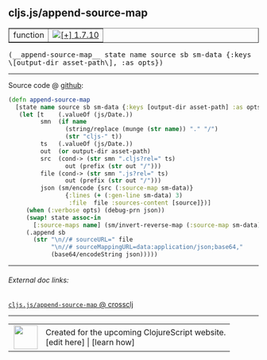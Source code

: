 ## cljs.js/append-source-map



 <table border="1">
<tr>
<td>function</td>
<td><a href="https://github.com/cljsinfo/cljs-api-docs/tree/1.7.10"><img valign="middle" alt="[+] 1.7.10" title="Added in 1.7.10" src="https://img.shields.io/badge/+-1.7.10-lightgrey.svg"></a> </td>
</tr>
</table>


 <samp>
(__append-source-map__ state name source sb sm-data {:keys \[output-dir asset-path\], :as opts})<br>
</samp>

---







Source code @ [github](https://github.com/clojure/clojurescript/blob/r1.7.10/src/main/cljs/cljs/js.cljs#L131-L152):

```clj
(defn append-source-map
  [state name source sb sm-data {:keys [output-dir asset-path] :as opts}]
   (let [t    (.valueOf (js/Date.))
         smn  (if name
                (string/replace (munge (str name)) "." "/")
                (str "cljs-" t))
         ts   (.valueOf (js/Date.))
         out  (or output-dir asset-path)
         src  (cond-> (str smn ".cljs?rel=" ts)
                out (prefix (str out "/")))
         file (cond-> (str smn ".js?rel=" ts)
                out (prefix (str out "/")))
         json (sm/encode {src (:source-map sm-data)}
                {:lines (+ (:gen-line sm-data) 3)
                 :file  file :sources-content [source]})]
     (when (:verbose opts) (debug-prn json))
     (swap! state assoc-in
       [:source-maps name] (sm/invert-reverse-map (:source-map sm-data)))
     (.append sb
       (str "\n//# sourceURL=" file
            "\n//# sourceMappingURL=data:application/json;base64,"
            (base64/encodeString json)))))
```

<!--
Repo - tag - source tree - lines:

 <pre>
clojurescript @ r1.7.10
└── src
    └── main
        └── cljs
            └── cljs
                └── <ins>[js.cljs:131-152](https://github.com/clojure/clojurescript/blob/r1.7.10/src/main/cljs/cljs/js.cljs#L131-L152)</ins>
</pre>

-->

---



###### External doc links:

[`cljs.js/append-source-map` @ crossclj](http://crossclj.info/fun/cljs.js.cljs/append-source-map.html)<br>

---

 <table>
<tr><td>
<img valign="middle" align="right" width="48px" src="http://i.imgur.com/Hi20huC.png">
</td><td>
Created for the upcoming ClojureScript website.<br>
[edit here] | [learn how]
</td></tr></table>

[edit here]:https://github.com/cljsinfo/cljs-api-docs/blob/master/cljsdoc/cljs.js_append-source-map.cljsdoc
[learn how]:https://github.com/cljsinfo/cljs-api-docs/wiki/cljsdoc-files

<!--

This information was too distracting to show to readers, but I'll leave it
commented here since it is helpful to:

- pretty-print the data used to generate this document
- and show how to retrieve that data



The API data for this symbol:

```clj
{:ns "cljs.js",
 :name "append-source-map",
 :type "function",
 :signature ["[state name source sb sm-data {:keys [output-dir asset-path], :as opts}]"],
 :source {:code "(defn append-source-map\n  [state name source sb sm-data {:keys [output-dir asset-path] :as opts}]\n   (let [t    (.valueOf (js/Date.))\n         smn  (if name\n                (string/replace (munge (str name)) \".\" \"/\")\n                (str \"cljs-\" t))\n         ts   (.valueOf (js/Date.))\n         out  (or output-dir asset-path)\n         src  (cond-> (str smn \".cljs?rel=\" ts)\n                out (prefix (str out \"/\")))\n         file (cond-> (str smn \".js?rel=\" ts)\n                out (prefix (str out \"/\")))\n         json (sm/encode {src (:source-map sm-data)}\n                {:lines (+ (:gen-line sm-data) 3)\n                 :file  file :sources-content [source]})]\n     (when (:verbose opts) (debug-prn json))\n     (swap! state assoc-in\n       [:source-maps name] (sm/invert-reverse-map (:source-map sm-data)))\n     (.append sb\n       (str \"\\n//# sourceURL=\" file\n            \"\\n//# sourceMappingURL=data:application/json;base64,\"\n            (base64/encodeString json)))))",
          :title "Source code",
          :repo "clojurescript",
          :tag "r1.7.10",
          :filename "src/main/cljs/cljs/js.cljs",
          :lines [131 152]},
 :full-name "cljs.js/append-source-map",
 :full-name-encode "cljs.js_append-source-map",
 :history [["+" "1.7.10"]]}

```

Retrieve the API data for this symbol:

```clj
;; from Clojure REPL
(require '[clojure.edn :as edn])
(-> (slurp "https://raw.githubusercontent.com/cljsinfo/cljs-api-docs/catalog/cljs-api.edn")
    (edn/read-string)
    (get-in [:symbols "cljs.js/append-source-map"]))
```

-->
